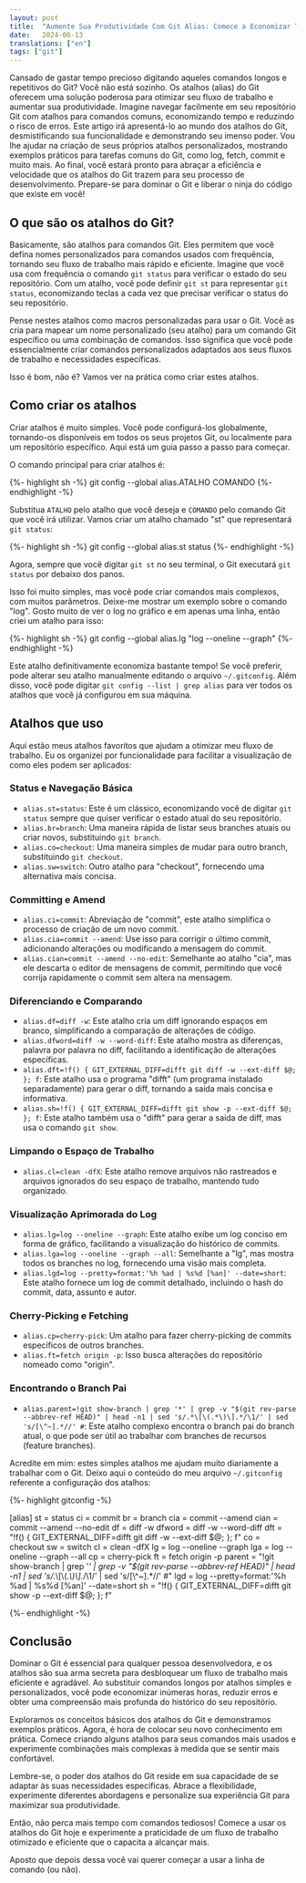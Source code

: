 ```yaml
---
layout: post
title:  "Aumente Sua Produtividade Com Git Alias: Comece a Economizar Tempo Hoje!"
date:   2024-06-13
translations: ["en"]
tags: ["git"]
---
```


<p class="intro"><span class="dropcap">C</span>ansado de gastar tempo precioso digitando aqueles comandos longos e repetitivos do Git? Você não está sozinho. Os atalhos (alias) do Git oferecem uma solução poderosa para otimizar seu fluxo de trabalho e aumentar sua produtividade. Imagine navegar facilmente em seu repositório Git com atalhos para comandos comuns, economizando tempo e reduzindo o risco de erros. Este artigo irá apresentá-lo ao mundo dos atalhos do Git, desmistificando sua funcionalidade e demonstrando seu imenso poder. Vou lhe ajudar na criação de seus próprios atalhos personalizados, mostrando exemplos práticos para tarefas comuns do Git, como log, fetch, commit e muito mais. Ao final, você estará pronto para abraçar a eficiência e velocidade que os atalhos do Git trazem para seu processo de desenvolvimento. Prepare-se para dominar o Git e liberar o ninja do código que existe em você!</p>

## O que são os atalhos do Git?

Basicamente, são atalhos para comandos Git. Eles permitem que você defina nomes personalizados para comandos usados ​​com frequência, tornando seu fluxo de trabalho mais rápido e eficiente. Imagine que você usa com frequência o comando `git status` para verificar o estado do seu repositório. Com um atalho, você pode definir `git st` para representar `git status`, economizando teclas a cada vez que precisar verificar o status do seu repositório.

Pense nestes atalhos como macros personalizadas para usar o Git. Você as cria para mapear um nome personalizado (seu atalho) para um comando Git específico ou uma combinação de comandos. Isso significa que você pode essencialmente criar comandos personalizados adaptados aos seus fluxos de trabalho e necessidades específicas.

Isso é bom, não é? Vamos ver na prática como criar estes atalhos.

## Como criar os atalhos

Criar atalhos é muito simples. Você pode configurá-los globalmente, tornando-os disponíveis em todos os seus projetos Git, ou localmente para um repositório específico. Aqui está um guia passo a passo para começar.

O comando principal para criar atalhos é:

{%- highlight sh -%}
git config --global alias.ATALHO COMANDO
{%- endhighlight -%}

Substitua `ATALHO` pelo atalho que você deseja e `COMANDO` pelo comando Git que você irá utilizar. Vamos criar um atalho chamado "st" que representará `git status`:

{%- highlight sh -%}
git config --global alias.st status
{%- endhighlight -%}

Agora, sempre que você digitar `git st` no seu terminal, o Git executará `git status` por debaixo dos panos.

Isso foi muito simples, mas você pode criar comandos mais complexos, com muitos parâmetros. Deixe-me mostrar um exemplo sobre o comando "log". Gosto muito de ver o log no gráfico e em apenas uma linha, então criei um atalho para isso:

{%- highlight sh -%}
git config --global alias.lg "log --oneline --graph"
{%- endhighlight -%}

Este atalho definitivamente economiza bastante tempo! Se você preferir, pode alterar seu atalho manualmente editando o arquivo `~/.gitconfig`. Além disso, você pode digitar `git config --list | grep alias` para ver todos os atalhos que você já configurou em sua máquina.

## Atalhos que uso

Aqui estão meus atalhos favoritos que ajudam a otimizar meu fluxo de trabalho. Eu os organizei por funcionalidade para facilitar a visualização de como eles podem ser aplicados:

### Status e Navegação Básica

- `alias.st=status`: Este é um clássico, economizando você de digitar `git status` sempre que quiser verificar o estado atual do seu repositório.
- `alias.br=branch`: Uma maneira rápida de listar seus branches atuais ou criar novos, substituindo `git branch`.
- `alias.co=checkout`: Uma maneira simples de mudar para outro branch, substituindo `git checkout`.
- `alias.sw=switch`: Outro atalho para "checkout", fornecendo uma alternativa mais concisa.

### Committing e Amend

- `alias.ci=commit`: Abreviação de "commit", este atalho simplifica o processo de criação de um novo commit.
- `alias.cia=commit --amend`: Use isso para corrigir o último commit, adicionando alterações ou modificando a mensagem do commit.
- `alias.cian=commit --amend --no-edit`: Semelhante ao atalho "cia", mas ele descarta o editor de mensagens de commit, permitindo que você corrija rapidamente o commit sem altera na mensagem.

### Diferenciando e Comparando

- `alias.df=diff -w`: Este atalho cria um diff ignorando espaços em branco, simplificando a comparação de alterações de código.
- `alias.dfword=diff -w --word-diff`: Este atalho mostra as diferenças, palavra por palavra no diff, facilitando a identificação de alterações específicas.
- `alias.dft=!f() { GIT_EXTERNAL_DIFF=difft git diff -w --ext-diff $@; }; f`: Este atalho usa o programa "difft" (um programa instalado separadamente) para gerar o diff, tornando a saída mais concisa e informativa.
- `alias.sh=!f() { GIT_EXTERNAL_DIFF=difft git show -p --ext-diff $@; }; f`: Este atalho também usa o "difft" para gerar a saída de diff, mas usa o comando `git show`.

### Limpando o Espaço de Trabalho

- `alias.cl=clean -dfX`: Este atalho remove arquivos não rastreados e arquivos ignorados do seu espaço de trabalho, mantendo tudo organizado.

### Visualização Aprimorada do Log

- `alias.lg=log --oneline --graph`: Este atalho exibe um log conciso em forma de gráfico, facilitando a visualização do histórico de commits.
- `alias.lga=log --oneline --graph --all`: Semelhante a "lg", mas mostra todos os branches no log, fornecendo uma visão mais completa.
- `alias.lgd=log --pretty=format:'%h %ad | %s%d [%an]' --date=short`: Este atalho fornece um log de commit detalhado, incluindo o hash do commit, data, assunto e autor.

### Cherry-Picking e Fetching

- `alias.cp=cherry-pick`: Um atalho para fazer cherry-picking de commits específicos de outros branches.
- `alias.ft=fetch origin -p`: Isso busca alterações do repositório nomeado como "origin".

### Encontrando o Branch Pai

- `alias.parent=!git show-branch | grep '*' | grep -v "$(git rev-parse --abbrev-ref HEAD)" | head -n1 | sed 's/.*\[\(.*\)\].*/\1/' | sed 's/[\^~].*//' #`: Este atalho complexo encontra o branch pai do branch atual, o que pode ser útil ao trabalhar com branches de recursos (feature branches).

Acredite em mim: estes simples atalhos me ajudam muito diariamente a trabalhar com o Git. Deixo aqui o conteúdo do meu arquivo `~/.gitconfig` referente a configuração dos atalhos:

{%- highlight gitconfig -%}

[alias]
	st = status
	ci = commit
	br = branch
	cia = commit --amend
	cian = commit --amend --no-edit
	df = diff -w
	dfword = diff -w --word-diff
	dft = "!f() { GIT_EXTERNAL_DIFF=difft git diff -w --ext-diff $@; }; f"
	co = checkout
	sw = switch
	cl = clean -dfX
	lg = log --oneline --graph
	lga = log --oneline --graph --all
	cp = cherry-pick
	ft = fetch origin -p
	parent = "!git show-branch | grep '*' | grep -v \"$(git rev-parse --abbrev-ref HEAD)\" | head -n1 | sed 's/.*\\[\\(.*\\)\\].*/\\1/' | sed 's/[\\^~].*//' #"
	lgd = log --pretty=format:'%h %ad | %s%d [%an]' --date=short
	sh = "!f() { GIT_EXTERNAL_DIFF=difft git show -p --ext-diff $@; }; f"

{%- endhighlight -%}

## Conclusão

Dominar o Git é essencial para qualquer pessoa desenvolvedora, e os atalhos são sua arma secreta para desbloquear um fluxo de trabalho mais eficiente e agradável. Ao substituir comandos longos por atalhos simples e personalizados, você pode economizar inúmeras horas, reduzir erros e obter uma compreensão mais profunda do histórico do seu repositório.

Exploramos os conceitos básicos dos atalhos do Git e demonstramos exemplos práticos. Agora, é hora de colocar seu novo conhecimento em prática. Comece criando alguns atalhos para seus comandos mais usados ​​e experimente combinações mais complexas à medida que se sentir mais confortável.

Lembre-se, o poder dos atalhos do Git reside em sua capacidade de se adaptar às suas necessidades específicas. Abrace a flexibilidade, experimente diferentes abordagens e personalize sua experiência Git para maximizar sua produtividade.

Então, não perca mais tempo com comandos tediosos! Comece a usar os atalhos do Git hoje e experimente a praticidade de um fluxo de trabalho otimizado e eficiente que o capacita a alcançar mais. 

Aposto que depois dessa você vai querer começar a usar a linha de comando (ou não).